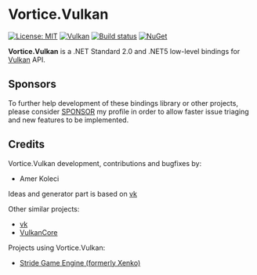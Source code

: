 # Vortice.Vulkan

[![License: MIT](https://img.shields.io/badge/License-MIT-green.svg)](https://github.com/amerkoleci/Vortice.Vulkan/blob/master/LICENSE)
[![Vulkan](https://img.shields.io/badge/vulkan-1.2.185-brightgreen.svg)](https://www.khronos.org/vulkan/)
[![Build status](https://github.com/amerkoleci/Vortice.Vulkan/workflows/ci/badge.svg)](https://github.com/amerkoleci/Vortice.Vulkan/actions)
[![NuGet](https://img.shields.io/nuget/v/Vortice.Vulkan.svg)](https://www.nuget.org/packages/Vortice.Vulkan)

**Vortice.Vulkan** is a .NET Standard 2.0 and .NET5 low-level bindings for [Vulkan](https://www.khronos.org/vulkan/) API. 

## Sponsors
To further help development of these bindings library or other projects, please consider [SPONSOR](https://github.com/sponsors/amerkoleci) my profile in order to allow faster issue triaging and new features to be implemented.

## Credits

Vortice.Vulkan development, contributions and bugfixes by:

- Amer Koleci

Ideas and generator part is based on [vk](https://github.com/mellinoe/vk)

Other similar projects:

- [vk](https://github.com/mellinoe/vk)
- [VulkanCore](https://github.com/discosultan/VulkanCore)

Projects using Vortice.Vulkan:

- [Stride Game Engine (formerly Xenko)](https://stride3d.net/)
